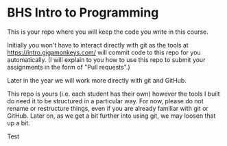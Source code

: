 # BHS Intro to Programming

This is your repo where you will keep the code you write in this course.

Initially you won't have to interact directly with git as the tools at
https://intro.gigamonkeys.com/ will commit code to this repo for you
automatically. (I will explain to you how to use this repo to submit
your assignments in the form of "Pull requests".)

Later in the year we will work more directly with git and GitHub.

This repo is yours (i.e. each student has their own) however the tools
I built do need it to be structured in a particular way. For now, please
do not rename or restructure things, even if you are already familiar
with git or GitHub. Later on, as we get a bit further into using git,
we may loosen that up a bit.


Test